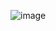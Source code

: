 ![image](https://github.com/jack-balster/Social-Media-Flask-App/assets/107078414/3cb5b3d2-35fc-44d6-b46f-f0bce7f50469)

